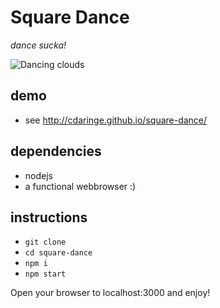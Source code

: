 # Square Dance

_dance sucka!_

![Dancing clouds](http://i.giphy.com/6Bgd6Ydh4tBJe.gif)

## demo
- see http://cdaringe.github.io/square-dance/

## dependencies
- nodejs
- a functional webbrowser :)

## instructions
- `git clone`
- `cd square-dance`
- `npm i`
- `npm start`

Open your browser to localhost:3000 and enjoy!

